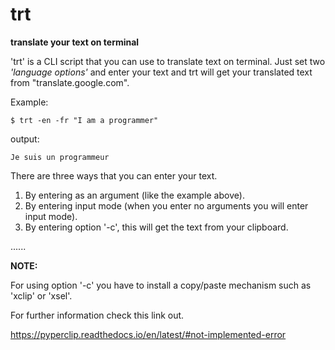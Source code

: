 # trt
**translate your text on terminal**

'trt' is a CLI script that you can use to translate text on terminal.
Just set two _'language options'_ and enter your text and trt will get your translated text from "translate.google.com".

Example:

`$ trt -en -fr "I am a programmer"`

output:

`Je suis un programmeur`


There are three ways that you can enter your text.
1. By entering as an argument (like the example above).
2. By entering input mode (when you enter no arguments you will enter input mode).
3. By entering option '-c', this will get the text from your clipboard.

......


**NOTE:**

For using option '-c' you have to install a copy/paste mechanism such as 'xclip' or 'xsel'.

For further information check this link out.

https://pyperclip.readthedocs.io/en/latest/#not-implemented-error